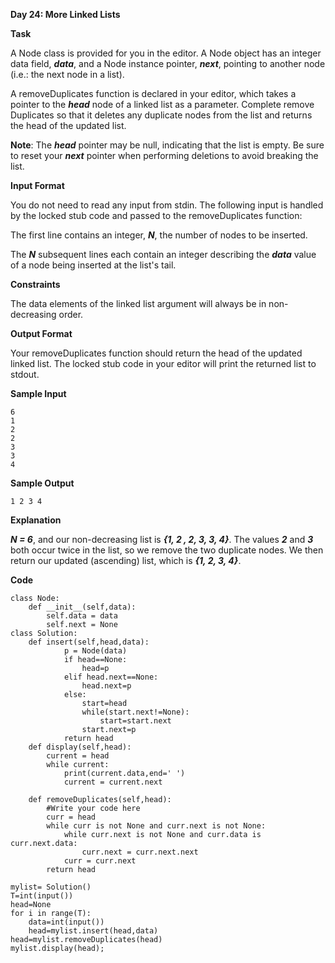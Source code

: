 **Day 24: More Linked Lists**

**Task**

A Node class is provided for you in the editor. A Node object has an integer data field, ***data***, and a Node instance pointer, ***next***, pointing to another node (i.e.: the next node in a list).

A removeDuplicates function is declared in your editor, which takes a pointer to the ***head*** node of a linked list as a parameter. Complete remove Duplicates so that it deletes any duplicate nodes from the list and returns the head of the updated list.

**Note**: The ***head*** pointer may be null, indicating that the list is empty. Be sure to reset your ***next*** pointer when performing deletions to avoid breaking the list.

**Input Format**

You do not need to read any input from stdin. The following input is handled by the locked stub code and passed to the removeDuplicates function:

The first line contains an integer, ***N***, the number of nodes to be inserted.

The ***N*** subsequent lines each contain an integer describing the ***data*** value of a node being inserted at the list's tail.

**Constraints**

The data elements of the linked list argument will always be in non-decreasing order.

**Output Format**

Your removeDuplicates function should return the head of the updated linked list. The locked stub code in your editor will print the returned list to stdout.

**Sample Input**

```
6
1
2
2
3
3
4
```

**Sample Output**

```
1 2 3 4 
```

**Explanation**

***N = 6***, and our non-decreasing list is ***{1, 2 , 2, 3, 3, 4}***. The values ***2*** and ***3*** both occur twice in the list, so we remove the two duplicate nodes. We then return our updated (ascending) list, which is  ***{1, 2, 3, 4}***.

**Code**

```
class Node:
    def __init__(self,data):
        self.data = data
        self.next = None 
class Solution: 
    def insert(self,head,data):
            p = Node(data)           
            if head==None:
                head=p
            elif head.next==None:
                head.next=p
            else:
                start=head
                while(start.next!=None):
                    start=start.next
                start.next=p
            return head  
    def display(self,head):
        current = head
        while current:
            print(current.data,end=' ')
            current = current.next

    def removeDuplicates(self,head):
        #Write your code here
        curr = head
        while curr is not None and curr.next is not None:
            while curr.next is not None and curr.data is curr.next.data:
                curr.next = curr.next.next
            curr = curr.next
        return head
        
mylist= Solution()
T=int(input())
head=None
for i in range(T):
    data=int(input())
    head=mylist.insert(head,data)    
head=mylist.removeDuplicates(head)
mylist.display(head); 
```

